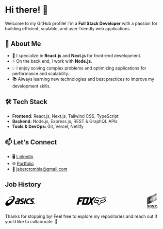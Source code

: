 # Hi there! 👋

Welcome to my GitHub profile! I'm a **Full Stack Developer** with a passion for building efficient, scalable, and user-friendly web applications.

## 🚀 About Me

- 🔭 I specialize in **React.js** and **Next.js** for front-end development.
- ⚡ On the back end, I work with **Node.js**.
- 💡 I enjoy solving complex problems and optimizing applications for performance and scalability.
- 📚 Always learning new technologies and best practices to improve my development skills.


## 🛠️ Tech Stack
- **Frontend:** React.js, Next.js, Tailwind CSS, TypeScript
- **Backend:** Node.js, Express.js, REST & GraphQL APIs
- **Tools & DevOps:** Git, Vercel, Netlify

## 📫 Let's Connect

- 🖥 [LinkedIn](https://www.linkedin.com/in/justin-abercrombia/)
- 🌐 [Portfolio](https://www.jabercrombia.com?utm_source=github&utm_medium=github&utm_campaign=gitub-profile)
- 📧 [jabercrombia@gmail.com](mailto:jabercrombia@gmail.com)

## Job History

<div style="display:flex; justify-content: space-between; align-items: center">
    <div>
        <a href="http://www.asics.com"><img src="images/asics.png" alt="asics" width="100"></a>
    </div>
    <div>
        <a href="http://www.foxracing.com"><img src="images/fox.png" alt="fox" width="100"></a>
    </div>
    <div>
        <a href="https://www.sonypictures.com/"><img src="images/sonypictures.png" alt="sony" height="50"></a>
    </div>
</div>

Thanks for stopping by! Feel free to explore my repositories and reach out if you’d like to collaborate. 🚀
